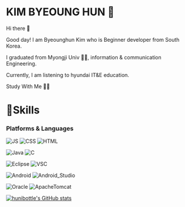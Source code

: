 # KIM BYEOUNG HUN 👊
Hi there 👋

Good day! I am Byeounghun Kim who is Beginner developer from South Korea.

I graduated from Myongji Univ 👨‍🎓, information & communication Engineering.

Currently, I am listening to hyundai IT&E education.

Study With Me 🙋‍♂️

# 💪Skills
### Platforms & Languages
![JS](https://img.shields.io/badge/JavaScript-F7DF1E?style=flat-square&logo=JavaScript&logoColor=black)
![CSS](https://img.shields.io/badge/CSS3-1572B6?style=flat-square&logo=CSS3&logoColor=black)
![HTML](https://img.shields.io/badge/HTML5-E34F26?style=flat-square&logo=HTML5&logoColor=black)

![Java](https://img.shields.io/badge/Java-007396?style=flat-square&logo=Java&logoColor=black)
![C](https://img.shields.io/badge/Language-A8B9CC?style=flat-square&logo=C&logoColor=black)


![Eclipse](https://img.shields.io/badge/Eclipse-A100FF?style=flat-square&logo=Eclipse&logoColor=black)
![VSC](https://img.shields.io/badge/VisualStudioCode-007ACC?style=flat-square&logo=VisualStudioCode&logoColor=black)

![Android](https://img.shields.io/badge/Android-3DDC84?style=flat-square&logo=Android&logoColor=black)
![Android_Studio](https://img.shields.io/badge/AndroidStudio-3DDC84?style=flat-square&logo=AndroidStudio&logoColor=black)

![Oracle](https://img.shields.io/badge/Oracle-F80000?style=flat-square&logo=Oracle&logoColor=black)
![ApacheTomcat](https://img.shields.io/badge/ApacheTomcat-F8DC75?style=flat-square&logo=ApacheTomcat&logoColor=black)

[![hunibottle's GitHub stats](https://github-readme-stats.vercel.app/api?username=hunibottle)](https://github.com/hunibottle/github-readme-stats)

